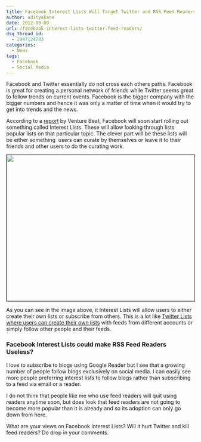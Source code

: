 ```yaml
---
title: Facebook Interest Lists Will Target Twitter and RSS Feed Readers
author: adityakane
date: 2012-03-09
url: /facebook-interest-lists-twitter-feed-readers/
dsq_thread_id:
  - 2947124783
categories:
  - News
tags:
  - Facebook
  - Social Media
---
```

Facebook and Twitter essentially do not cross each others paths. Facebook is great for creating a personal network of friends while Twitter seems great to follow trends on current events. Facebook is the bigger company with the bigger numbers and hence it was only a matter of time when it would try to get into trends and the news.

According to a <a href="http://venturebeat.com/2012/03/08/facebook-interest-lists/" onclick="_gaq.push(['_trackEvent', 'outbound-article', 'http://venturebeat.com/2012/03/08/facebook-interest-lists/', 'report']);" >report</a> by Venture Beat, Facebook will soon start rolling out something called Interest Lists. These will allow looking through lists popular lists on that particular topic. The clever part will be these lists will be either something  users can curate by themselves or leave it to their friends and other users to do the curating work.

<a href="http://devilsworkshop.org/facebook-interest-lists-twitter-feed-readers/interest_lists_facebook/" rel="attachment wp-att-55675"><img class="alignnone size-full wp-image-55675" style="border-image: initial; border-width: 1px; border-color: black; border-style: solid;" title="Interest_Lists_Facebook" src="http://cdn.devilsworkshop.org/files/2012/03/Interest_Lists_Facebook.png" alt="" width="649" height="392" /></a>

As you can see in the image above, it Interest Lists will allow users to either create their own lists or subscribe from others. This is a lot like [Twitter Lists where users can create their own lists][1] with feeds from different accounts or simply follow other people and their feeds.

### Facebook Interest Lists could make RSS Feed Readers Useless?

I love to subscribe to blogs using Google Reader but I see that a growing number of people follow blogs exclusively on social media. I can easily see more people preferring interest lists to follow blogs rather than subscribing to a feed via email or a reader.

I do not think that people like me who use feed readers will quit using readers anytime soon, but does look that feed readers are not going to become more popular than it is already and so its adoption can only go down from here.

What are your views on Facebook Interest Lists? Will it hurt Twitter and kill feed readers? Do drop in your comments.

 [1]: http://devilsworkshop.org/bulk-following-starts-with-twitter-lists/
